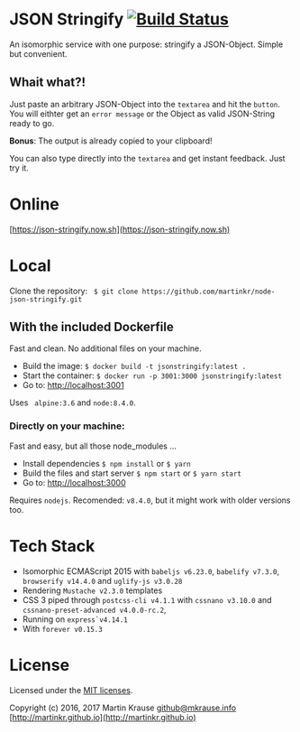 # JSON Stringify [![Build Status](https://travis-ci.org/martinkr/node-json-stringify.svg?branch=master)](https://travis-ci.org/martinkr/node-json-stringify)
An isomorphic service with one purpose: stringify a JSON-Object. Simple but convenient.

## Whait what?!
Just paste an arbitrary JSON-Object into the ```textarea``` and hit the ```button```.
You will eithter get an ```error message``` or the Object as valid JSON-String ready to go.

**Bonus**: The output is already copied to your clipboard!

You can also type directly into the ```textarea``` and get instant feedback. Just try it.

# Online
[https://json-stringify.now.sh](https://json-stringify.now.sh)

# Local
Clone the repository: ``` $ git clone https://github.com/martinkr/node-json-stringify.git```

## With the included Dockerfile
Fast and clean. No additional files on your machine.
- Build the image: ```$ docker build -t jsonstringify:latest . ```
- Start the container: ```$ docker run -p 3001:3000 jsonstringify:latest```
- Go to: [http://localhost:3001](http://localhost:3001)

Uses ``` alpine:3.6``` and ```node:8.4.0```.


### Directly on your machine:
Fast and easy, but all those node_modules ...
- Install dependencies ```$ npm install``` or ```$ yarn ```
- Build the files and start server ```$ npm start``` or ```$ yarn start ```
- Go to: [http://localhost:3000](http://localhost:3000)

Requires ```nodejs```. Recomended: ```v8.4.0```, but it might work with older versions too.

# Tech Stack
- Isomorphic ECMAScript 2015  with ```babeljs v6.23.0```, ```babelify v7.3.0```, ```browserify v14.4.0``` and ```uglify-js v3.0.28 ```
- Rendering ```Mustache v2.3.0``` templates
- CSS 3 piped through ```postcss-cli v4.1.1``` with ```cssnano v3.10.0``` and ```cssnano-preset-advanced v4.0.0-rc.2```,
- Running on ```express`v4.14.1```
- With ```forever v0.15.3```


# License

Licensed under the [MIT licenses](http://www.opensource.org/licenses/mit-license.php).

Copyright (c) 2016, 2017 Martin Krause <github@mkrause.info> [http://martinkr.github.io](http://martinkr.github.io)